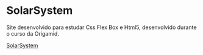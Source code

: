 # SolarSystem
Site desenvolvido para estudar Css Flex Box e Html5, desenvolvido durante o curso da Origamid.


<a href="https://lepleen.github.io/SolarSystem/_blank" target="_blank">SolarSystem</a>

